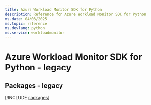 ```yaml
---
title: Azure Workload Monitor SDK for Python
description: Reference for Azure Workload Monitor SDK for Python
ms.date: 04/03/2025
ms.topic: reference
ms.devlang: python
ms.service: workloadmonitor
---
```

# Azure Workload Monitor SDK for Python - legacy
## Packages - legacy
[!INCLUDE [packages](workload-monitor-index.md)]